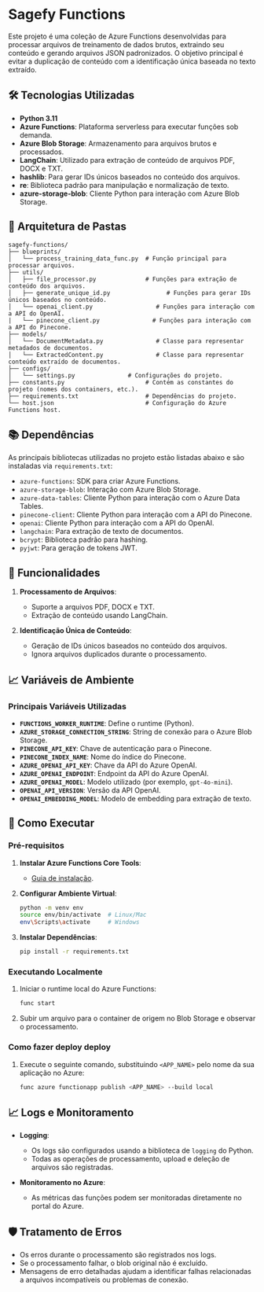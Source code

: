 # Sagefy Functions

Este projeto é uma coleção de Azure Functions desenvolvidas para processar arquivos de treinamento de dados brutos, extraindo seu conteúdo e gerando arquivos JSON padronizados. O objetivo principal é evitar a duplicação de conteúdo com a identificação única baseada no texto extraído.

## 🛠 Tecnologias Utilizadas

- **Python 3.11**
- **Azure Functions**: Plataforma serverless para executar funções sob demanda.
- **Azure Blob Storage**: Armazenamento para arquivos brutos e processados.
- **LangChain**: Utilizado para extração de conteúdo de arquivos PDF, DOCX e TXT.
- **hashlib**: Para gerar IDs únicos baseados no conteúdo dos arquivos.
- **re**: Biblioteca padrão para manipulação e normalização de texto.
- **azure-storage-blob**: Cliente Python para interação com Azure Blob Storage.

## 📂 Arquitetura de Pastas

```
sagefy-functions/
├── blueprints/
│   └── process_training_data_func.py  # Função principal para processar arquivos.
├── utils/
│   ├── file_processor.py              # Funções para extração de conteúdo dos arquivos.
│   ├── generate_unique_id.py                # Funções para gerar IDs únicos baseados no conteúdo.
│   └── openai_client.py                  # Funções para interação com a API do OpenAI.
|   └── pinecone_client.py               # Funções para interação com a API do Pinecone.
├── models/
│   └── DocumentMetadata.py               # Classe para representar metadados de documentos.
│   └── ExtractedContent.py               # Classe para representar conteúdo extraído de documentos.
├── configs/
│   └── settings.py               # Configurações do projeto.
├── constants.py                       # Contém as constantes do projeto (nomes dos containers, etc.).
├── requirements.txt                   # Dependências do projeto.
└── host.json                          # Configuração do Azure Functions host.
```

## 📚 Dependências

As principais bibliotecas utilizadas no projeto estão listadas abaixo e são instaladas via `requirements.txt`:

- `azure-functions`: SDK para criar Azure Functions.
- `azure-storage-blob`: Interação com Azure Blob Storage.
- `azure-data-tables`: Cliente Python para interação com o Azure Data Tables.
- `pinecone-client`: Cliente Python para interação com a API do Pinecone.	
- `openai`: Cliente Python para interação com a API do OpenAI.
- `langchain`: Para extração de texto de documentos.
- `bcrypt`: Biblioteca padrão para hashing.
- `pyjwt`: Para geração de tokens JWT.

## 🚀 Funcionalidades

1. **Processamento de Arquivos**:
   - Suporte a arquivos PDF, DOCX e TXT.
   - Extração de conteúdo usando LangChain.

2. **Identificação Única de Conteúdo**:
   - Geração de IDs únicos baseados no conteúdo dos arquivos.
   - Ignora arquivos duplicados durante o processamento.

## 📈 Variáveis de Ambiente

### Principais Variáveis Utilizadas

- **`FUNCTIONS_WORKER_RUNTIME`**: Define o runtime (Python).
- **`AZURE_STORAGE_CONNECTION_STRING`**: String de conexão para o Azure Blob Storage.
- **`PINECONE_API_KEY`**: Chave de autenticação para o Pinecone.
- **`PINECONE_INDEX_NAME`**: Nome do índice do Pinecone.
- **`AZURE_OPENAI_API_KEY`**: Chave da API do Azure OpenAI.
- **`AZURE_OPENAI_ENDPOINT`**: Endpoint da API do Azure OpenAI.
- **`AZURE_OPENAI_MODEL`**: Modelo utilizado (por exemplo, `gpt-4o-mini`).
- **`OPENAI_API_VERSION`**: Versão da API OpenAI.
- **`OPENAI_EMBEDDING_MODEL`**: Modelo de embedding para extração de texto.


## 🔧 Como Executar

### Pré-requisitos

1. **Instalar Azure Functions Core Tools**:
   - [Guia de instalação](https://learn.microsoft.com/azure/azure-functions/functions-run-local).

2. **Configurar Ambiente Virtual**:
   ```bash
   python -m venv env
   source env/bin/activate  # Linux/Mac
   env\Scripts\activate     # Windows
   ```

3. **Instalar Dependências**:
   ```bash
   pip install -r requirements.txt
   ```

### Executando Localmente

1. Iniciar o runtime local do Azure Functions:
   ```bash
   func start
   ```

2. Subir um arquivo para o container de origem no Blob Storage e observar o processamento.

### Como fazer deploy deploy

1. Execute o seguinte comando, substituindo `<APP_NAME>` pelo nome da sua aplicação no Azure:
   ```bash
   func azure functionapp publish <APP_NAME> --build local
   ```


## 📈 Logs e Monitoramento

- **Logging**:
  - Os logs são configurados usando a biblioteca de `logging` do Python.
  - Todas as operações de processamento, upload e deleção de arquivos são registradas.

- **Monitoramento no Azure**:
  - As métricas das funções podem ser monitoradas diretamente no portal do Azure.

## 🛡️ Tratamento de Erros

- Os erros durante o processamento são registrados nos logs.
- Se o processamento falhar, o blob original não é excluído.
- Mensagens de erro detalhadas ajudam a identificar falhas relacionadas a arquivos incompatíveis ou problemas de conexão.
